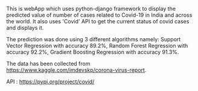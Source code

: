 
This is webApp which uses python-django framework to display the predicted 
value of number of cases related to Covid-19 in India and across the world.
It also uses 'Covid' API to get the current status of covid cases and displays it.

The prediction was done using 3 different algorithms namely:
Support Vector Regression with accuracy 89.2%,
Random Forest Regression with accuracy 92.2%,
Gradient Boosting Regression with accuracy 91.3%.

The data has been collected from https://www.kaggle.com/imdevskp/corona-virus-report.

API : https://pypi.org/project/covid/
